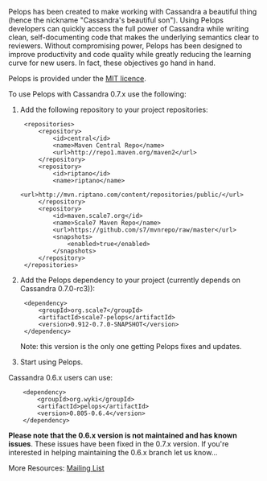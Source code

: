 Pelops has been created to make working with Cassandra a beautiful thing (hence the nickname "Cassandra's beautiful son").
Using Pelops developers can quickly access the full power of Cassandra while writing clean, self-documenting code that
makes the underlying semantics clear to reviewers. Without compromising power, Pelops has been designed to improve
productivity and code quality while greatly reducing the learning curve for new users. In fact, these objectives go
hand in hand.

Pelops is provided under the [MIT licence](http://www.opensource.org/licenses/mit-license.php). 

To use Pelops with Cassandra 0.7.x use the following:

1. Add the following repository to your project repositories:

		<repositories>
			<repository>
				<id>central</id>
				<name>Maven Central Repo</name>
				<url>http://repo1.maven.org/maven2</url>
			</repository>
            <repository>
                <id>riptano</id>
                <name>riptano</name>
                <url>http://mvn.riptano.com/content/repositories/public/</url>
            </repository>
			<repository>
				<id>maven.scale7.org</id>
				<name>Scale7 Maven Repo</name>
				<url>https://github.com/s7/mvnrepo/raw/master</url>
				<snapshots>
					<enabled>true</enabled>
				</snapshots>
			</repository>
		</repositories>

2. Add the Pelops dependency to your project (currently depends on Cassandra 0.7.0-rc3)):

		<dependency>
			<groupId>org.scale7</groupId>
			<artifactId>scale7-pelops</artifactId>
			<version>0.912-0.7.0-SNAPSHOT</version>
		</dependency>

    Note: this version is the only one getting Pelops fixes and updates.

3. Start using Pelops.



Cassandra 0.6.x users can use:

		<dependency>
			<groupId>org.wyki</groupId>
			<artifactId>pelops</artifactId>
			<version>0.805-0.6.4</version>
		</dependency>
**Please note that the 0.6.x version is not maintained and has known issues**.  These issues have been fixed in the 0.7.x version.  If you're interested in helping maintaining the 0.6.x branch let us know...

More Resources:
[Mailing List](http://groups.google.com/group/scale7)